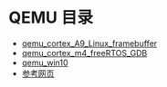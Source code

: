 # QEMU 目录

- [qemu_cortex_A9_Linux_framebuffer](/project_technical/Qemu/qemu_Cortex_A9.md)
- [qemu_cortex_m4_freeRTOS_GDB](/project_technical/Qemu/qemu_cortex_m4.md)
- [qemu_win10](/project_technical/Qemu/win10qemu.md)
- [参考网页](/project_technical/Qemu/background.md)
